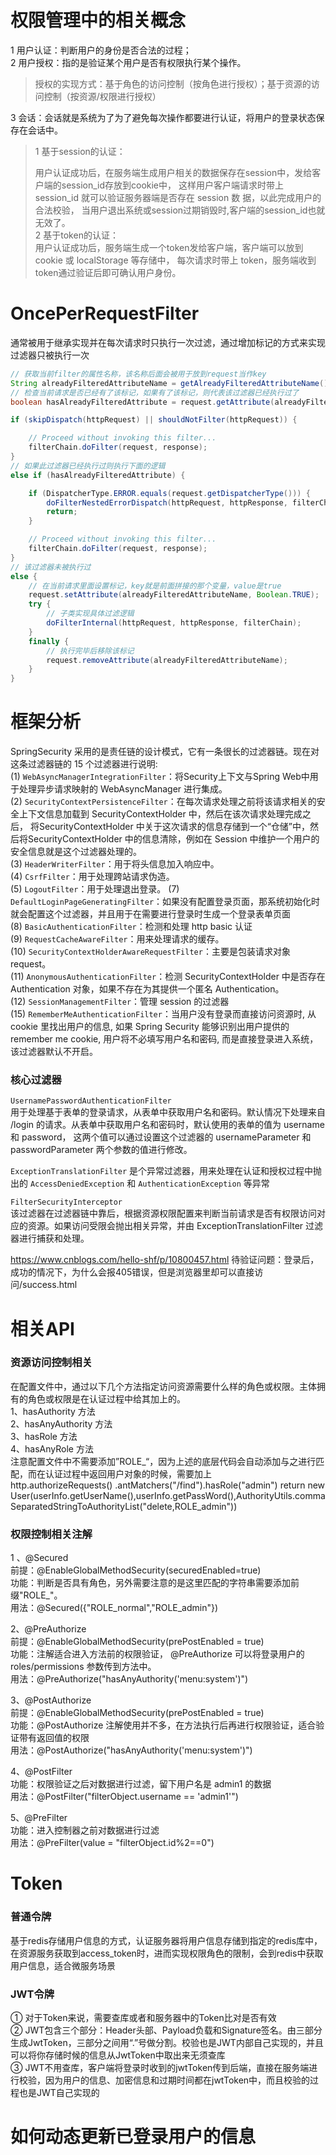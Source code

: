 # 权限管理中的相关概念
1 用户认证：判断用户的身份是否合法的过程；  
2 用户授权：指的是验证某个用户是否有权限执行某个操作。  
> 授权的实现方式：基于角色的访问控制（按角色进行授权）；基于资源的访问控制（按资源/权限进行授权）

3 会话：会话就是系统为了为了避免每次操作都要进行认证，将用户的登录状态保存在会话中。
> 1 基于session的认证：  
> 
> 用户认证成功后，在服务端生成用户相关的数据保存在session中，发给客户端的session_id存放到cookie中，
> 这样用户客户端请求时带上 session_id 就可以验证服务器端是否存在 session 数 据，以此完成用户的合法校验，
> 当用户退出系统或session过期销毁时,客户端的session_id也就无效了。  
> 2 基于token的认证：  
> 用户认证成功后，服务端生成一个token发给客户端，客户端可以放到 cookie 或 localStorage 等存储中，
> 每次请求时带上 token，服务端收到token通过验证后即可确认用户身份。

# OncePerRequestFilter
通常被用于继承实现并在每次请求时只执行一次过滤，通过增加标记的方式来实现过滤器只被执行一次  
```java
// 获取当前filter的属性名称，该名称后面会被用于放到request当作key
String alreadyFilteredAttributeName = getAlreadyFilteredAttributeName();
// 检查当前请求是否已经有了该标记，如果有了该标记，则代表该过滤器已经执行过了
boolean hasAlreadyFilteredAttribute = request.getAttribute(alreadyFilteredAttributeName) != null;

if (skipDispatch(httpRequest) || shouldNotFilter(httpRequest)) {

	// Proceed without invoking this filter...
	filterChain.doFilter(request, response);
}
// 如果此过滤器已经执行过则执行下面的逻辑
else if (hasAlreadyFilteredAttribute) {

	if (DispatcherType.ERROR.equals(request.getDispatcherType())) {
		doFilterNestedErrorDispatch(httpRequest, httpResponse, filterChain);
		return;
	}

	// Proceed without invoking this filter...
	filterChain.doFilter(request, response);
}
// 该过滤器未被执行过
else {
    // 在当前请求里面设置标记，key就是前面拼接的那个变量，value是true
	request.setAttribute(alreadyFilteredAttributeName, Boolean.TRUE);
	try {
        // 子类实现具体过滤逻辑
		doFilterInternal(httpRequest, httpResponse, filterChain);
	}
	finally {
        // 执行完毕后移除该标记
		request.removeAttribute(alreadyFilteredAttributeName);
	}
}
```

# 框架分析
SpringSecurity 采用的是责任链的设计模式，它有一条很长的过滤器链。现在对这条过滤器链的 15 个过滤器进行说明:  
(1) `WebAsyncManagerIntegrationFilter`：将Security上下文与Spring Web中用于处理异步请求映射的 WebAsyncManager 进行集成。  
(2) `SecurityContextPersistenceFilter`：在每次请求处理之前将该请求相关的安全上下文信息加载到 SecurityContextHolder 中，然后在该次请求处理完成之后，
将SecurityContextHolder 中关于这次请求的信息存储到一个“仓储”中，然后将SecurityContextHolder 中的信息清除，例如在 Session 中维护一个用户的安全信息就是这个过滤器处理的。  
(3) `HeaderWriterFilter`：用于将头信息加入响应中。  
(4) `CsrfFilter`：用于处理跨站请求伪造。  
(5) `LogoutFilter`：用于处理退出登录。 
(7) `DefaultLoginPageGeneratingFilter`：如果没有配置登录页面，那系统初始化时就会配置这个过滤器，并且用于在需要进行登录时生成一个登录表单页面  
(8) `BasicAuthenticationFilter`：检测和处理 http basic 认证  
(9) `RequestCacheAwareFilter`：用来处理请求的缓存。  
(10) `SecurityContextHolderAwareRequestFilter`：主要是包装请求对象 request。  
(11) `AnonymousAuthenticationFilter`：检测 SecurityContextHolder 中是否存在Authentication 对象，如果不存在为其提供一个匿名 Authentication。  
(12) `SessionManagementFilter`：管理 session 的过滤器    
(15) `RememberMeAuthenticationFilter`：当用户没有登录而直接访问资源时, 从 cookie 里找出用户的信息, 如果 Spring Security 能够识别出用户提供的 remember me cookie,
用户将不必填写用户名和密码, 而是直接登录进入系统，该过滤器默认不开启。  

### 核心过滤器
`UsernamePasswordAuthenticationFilter`  
用于处理基于表单的登录请求，从表单中获取用户名和密码。默认情况下处理来自 /login 的请求。从表单中获取用户名和密码时，默认使用的表单的值为 username 和 password，
这两个值可以通过设置这个过滤器的 usernameParameter 和 passwordParameter 两个参数的值进行修改。  

`ExceptionTranslationFilter`
是个异常过滤器，用来处理在认证和授权过程中抛出的 ```AccessDeniedException``` 和 ```AuthenticationException``` 等异常  

`FilterSecurityInterceptor`  
该过滤器在过滤器链中靠后，根据资源权限配置来判断当前请求是否有权限访问对应的资源。如果访问受限会抛出相关异常，并由 ExceptionTranslationFilter 过滤器进行捕获和处理。

https://www.cnblogs.com/hello-shf/p/10800457.html
待验证问题：登录后，成功的情况下，为什么会报405错误，但是浏览器里却可以直接访问/success.html

# 相关API
### 资源访问控制相关
在配置文件中，通过以下几个方法指定访问资源需要什么样的角色或权限。主体拥有的角色或权限是在认证过程中给其加上的。  
1、hasAuthority 方法  
2、hasAnyAuthority 方法  
3、hasRole 方法  
4、hasAnyRole 方法  
注意配置文件中不需要添加”ROLE_“，因为上述的底层代码会自动添加与之进行匹配，而在认证过程中返回用户对象的时候，需要加上  
http.authorizeRequests()
    .antMatchers("/find").hasRole("admin")
return new User(userInfo.getUserName(),userInfo.getPassWord(),AuthorityUtils.commaSeparatedStringToAuthorityList("delete,ROLE_admin"))

### 权限控制相关注解  
1 、@Secured  
前提：@EnableGlobalMethodSecurity(securedEnabled=true)  
功能：判断是否具有角色，另外需要注意的是这里匹配的字符串需要添加前缀"ROLE_"。  
用法：@Secured({"ROLE_normal","ROLE_admin"})  

2、@PreAuthorize  
前提：@EnableGlobalMethodSecurity(prePostEnabled = true)  
功能：注解适合进入方法前的权限验证， @PreAuthorize 可以将登录用户的 roles/permissions 参数传到方法中。  
用法：@PreAuthorize("hasAnyAuthority('menu:system')")  

3、@PostAuthorize  
前提：@EnableGlobalMethodSecurity(prePostEnabled = true)  
功能：@PostAuthorize 注解使用并不多，在方法执行后再进行权限验证，适合验证带有返回值的权限  
用法：@PostAuthorize("hasAnyAuthority('menu:system')")  

4、@PostFilter  
功能：权限验证之后对数据进行过滤，留下用户名是 admin1 的数据  
用法：@PostFilter("filterObject.username == 'admin1'")  

5、@PreFilter  
功能：进入控制器之前对数据进行过滤  
用法：@PreFilter(value = "filterObject.id%2==0")  

# Token
### 普通令牌
基于redis存储用户信息的方式，认证服务器将用户信息存储到指定的redis库中，在资源服务获取到access_token时，进而实现权限角色的限制，会到redis中获取用户信息，适合微服务场景

### JWT令牌
① 对于Token来说，需要查库或者和服务器中的Token比对是否有效  
② JWT包含三个部分：Header头部、Payload负载和Signature签名。由三部分生成JwtToken，三部分之间用“.”号做分割。校验也是JWT内部自己实现的，并且可以将你存储时候的信息从JwtToken中取出来无须查库  
③ JWT不用查库，客户端将登录时收到的jwtToken传到后端，直接在服务端进行校验，因为用户的信息、加密信息和过期时间都在jwtToken中，而且校验的过程也是JWT自己实现的





# 如何动态更新已登录用户的信息
